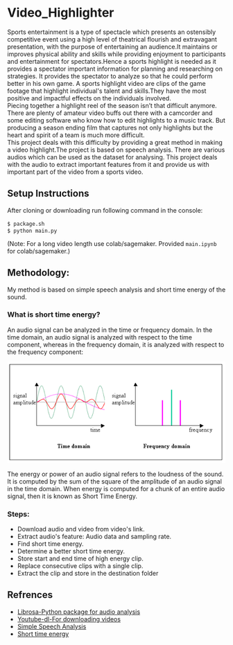 # Video_Highlighter
Sports entertainment is a type of spectacle which presents an ostensibly competitive event using a high level of theatrical flourish and extravagant presentation, with the purpose of entertaining an audience.It maintains or improves physical ability and skills while providing enjoyment to participants and entertainment for spectators.Hence a sports highlight is needed as it provides a spectator important information for planning and researching on strategies. It provides the spectator to analyze so that he could perform better in his own game. A sports highlight video are clips of the game footage that highlight individual's talent and skills.They have the most positive and impactful effects on the individuals involved.<br>Piecing together a highlight reel of the season isn’t that difficult anymore. There are plenty of amateur video buffs out there with a camcorder and some editing software who know how to edit highlights to a music track. But producing a season ending film that captures not only highlights but the heart and spirit of a team is much more difficult.<br> This project deals with this difficulty by providing a great method in making a video highlight.The project is based on speech analysis. There are various audios which can be used as the dataset for analysing. This project deals with the audio to extract important features from it and provide us with important part of the video from a sports video.

## Setup Instructions
After cloning or downloading run following command in the console:<br>

	$ package.sh
	$ python main.py

(Note: For a long video length use colab/sagemaker. Provided `main.ipynb` for colab/sagemaker.)
## Methodology:
 My method is based on simple speech analysis and short time energy of the sound.
 ### What is short time energy?
 An audio signal can be analyzed in the time or frequency domain. In the time domain, an audio signal is analyzed with respect to the time component, whereas in the frequency domain, it is analyzed with respect to the frequency component:

![automatic highlight generation](Documents\image.jpg)

The energy or power of an audio signal refers to the loudness of the sound. It is computed by the sum of the square of the amplitude of an audio signal in the time domain. When energy is computed for a chunk of an entire audio signal, then it is known as Short Time Energy.
### Steps:
- Download audio and video from video's link.
- Extract audio's feature: Audio data and sampling rate.
- Find short time energy.
- Determine a better short time energy.
- Store start and end time of high energy clip.
- Replace consecutive clips with a single clip.
- Extract the clip and store in the destination folder

## Refrences
- [Librosa-Python package for audio analysis](https://librosa.github.io/librosa/)
- [Youtube-dl-For downloading videos](https://github.com/ytdl-org/youtube-dl)
- [Simple Speech Analysis](https://towardsdatascience.com/beginners-guide-to-speech-analysis-4690ca7a7c05)
- [Short time energy](Documents\Short_time_energy.pdf)

